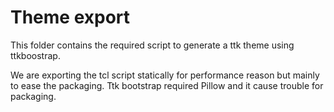 # Theme export

This folder contains the required script to
generate a ttk theme using ttkboostrap.

We are exporting the tcl script statically for performance reason
but mainly to ease the packaging. Ttk bootstrap required Pillow
and it cause trouble for packaging.
